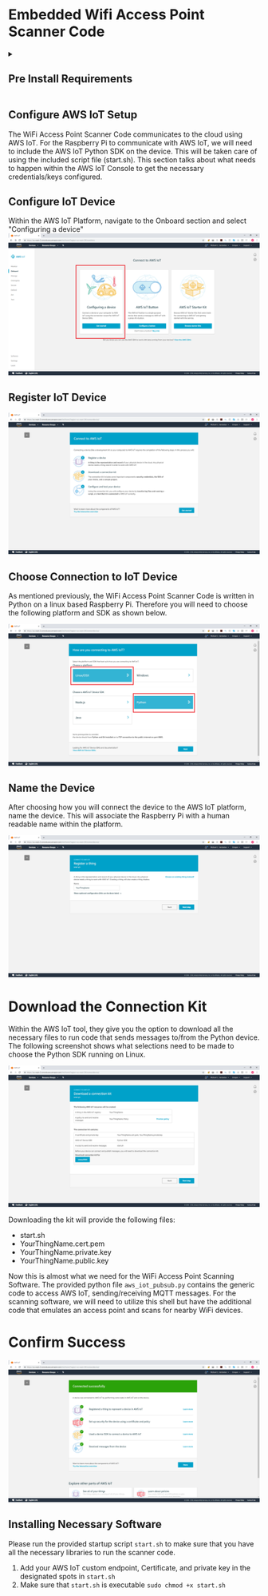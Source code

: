 # Embedded Wifi Access Point Scanner Code
<details><summary><h2>Pre Install Requirements</h2></summary>
In order to successfully run the WiFi Access Point Scanning Software, you will need the following:
- AWS Account (to use AWS IoT and DynamoDB)
- IoT Device Security Credentials (public/private keys/certificates). Can create from https://us-west-2.console.aws.amazon.com/iot/home?region=us-west-2#/connectdevice/ </details>

## Configure AWS IoT Setup
The WiFi Access Point Scanner Code communicates to the cloud using AWS IoT. For the Raspberry Pi to communicate with AWS IoT, we will need to include the AWS IoT Python SDK on the device. This will be taken care of using the included script file (start.sh). This section talks about what needs to happen within the AWS IoT Console to get the necessary credentials/keys configured.

## Configure IoT Device

Within the AWS IoT Platform, navigate to the Onboard section and select "Configuring a device"
![Register Device](../Documentation/Images/dgmd-599-aws-iot-config-device-dec2018.png)

## Register IoT Device

![Register Device](../Documentation/Images/dgmd-599-aws-iot-register-device-dec2018.png)


## Choose Connection to IoT Device

As mentioned previously, the WiFi Access Point Scanner Code is written in Python on a linux based Raspberry Pi. Therefore you will need to choose the following platform and SDK as shown below.

![Choose Device Connection](../Documentation/Images/dgmd-599-aws-iot-chooseconnect-device-dec2018.png)

## Name the Device
After choosing how you will connect the device to the AWS IoT platform, name the device. This will associate the Raspberry Pi with a human readable name within the platform.

![Choose Device Connection](../Documentation/Images/dgmd-599-aws-iot-name-device-dec2018.png)

# Download the Connection Kit
Within the AWS IoT tool, they give you the option to download all the necessary files to run code that sends messages to/from the Python device. The following screenshot shows what selections need to be made to choose the Python SDK running on Linux.

![Choose Device Connection](../Documentation/Images/dgmd-599-aws-iot-download-device-dec2018.png)

Downloading the kit will provide the following files:
* start.sh
* YourThingName.cert.pem
* YourThingName.private.key
* YourThingName.public.key

Now this is almost what we need for the WiFi Access Point Scanning Software. The provided python file `aws_iot_pubsub.py` contains the generic code to access AWS IoT, sending/receiving MQTT messages. For the scanning software, we will need to utilize this shell but have the additional code that emulates an access point and scans for nearby WiFi devices.

# Confirm Success
![Choose Device Connection](../Documentation/Images/dgmd-599-aws-iot-connected-successfully.png)

## Installing Necessary Software
Please run the provided startup script `start.sh` to make sure that you have all the necessary libraries to run the scanner code.
1. Add your AWS IoT custom endpoint, Certificate, and private key in the designated spots in `start.sh`
2. Make sure that `start.sh` is executable
```sudo chmod +x start.sh```

